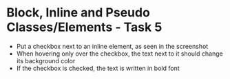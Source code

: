 # Block, Inline and Pseudo Classes/Elements - Task 5

- Put a checkbox next to an inline element, as seen in the screenshot
- When hovering only over the checkbox, the text next to it should change its
  background color
- If the checkbox is checked, the text is written in bold font
